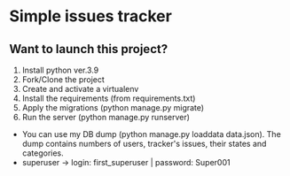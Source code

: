 # Simple issues tracker

## Want to launch this project?

1. Install python ver.3.9
2. Fork/Clone the project
3. Create and activate a virtualenv
4. Install the requirements (from requirements.txt)
5. Apply the migrations (python manage.py migrate)
6. Run the server (python manage.py runserver)

* You can use my DB dump (python manage.py loaddata data.json). The dump contains numbers of users, tracker's issues, their states and categories. 
* superuser -> login: first_superuser | password: Super001
